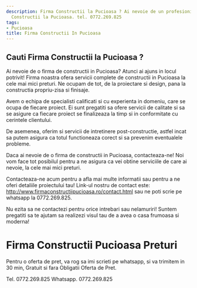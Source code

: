 ```yaml
---
description: Firma Constructii la Pucioasa ? Ai nevoie de un profesionist in Firma
  Constructii la Pucioasa. tel. 0772.269.825
tags:
- Pucioasa
title: Firma Constructii In Pucioasa
---
```



## Cauti Firma Constructii la Pucioasa ?

Ai nevoie de o firma de constructii in Pucioasa? Atunci ai ajuns in locul potrivit! 
Firma noastra ofera servicii complete de constructii in Pucioasa la cele mai mici preturi. 
Ne ocupam de tot, de la proiectare si design, pana la constructia propriu-zisa si finisaje. 

Avem o echipa de specialisti calificati si cu experienta in domeniu, care se ocupa de fiecare proiect. 
Ei sunt pregatiti sa ofere servicii de calitate si sa se asigure ca fiecare proiect se finalizeaza la timp si in conformitate cu cerintele clientului. 

De asemenea, oferim si servicii de intretinere post-constructie, astfel incat sa putem asigura ca totul functioneaza corect si sa prevenim eventualele probleme. 

Daca ai nevoie de o firma de constructii in Pucioasa, contacteaza-ne! 
Noi vom face tot posibilul pentru a ne asigura ca vei obtine serviciile de care ai nevoie, la cele mai mici preturi. 

Contacteaza-ne acum pentru a afla mai multe informatii sau pentru a ne oferi detaliile proiectului tau! 
Link-ul nostru de contact este: http://www.firmaconstructiipucioasa.ro/contact.html sau ne poti scrie pe whatsapp la 0772.269.825. 

Nu ezita sa ne contactezi pentru orice intrebari sau nelamuriri! 
Suntem pregatiti sa te ajutam sa realizezi visul tau de a avea o casa frumoasa si moderna!

# Firma Constructii Pucioasa Preturi
Pentru o oferta de pret, va rog sa imi scrieti pe whatsapp, si va trimitem in 30 min, Gratuit si fara Obligatii Oferta de Pret.

Tel. 0772.269.825
Whatsapp. 0772.269.825